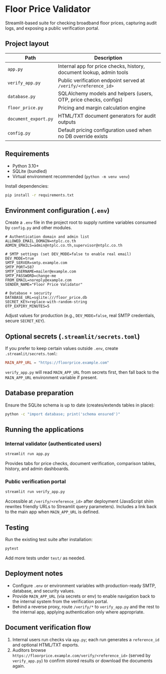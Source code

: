 # Floor Price Validator

Streamlit-based suite for checking broadband floor prices, capturing audit logs, and exposing a public verification portal.

## Project layout

| Path | Description |
| --- | --- |
| `app.py` | Internal app for price checks, history, document lookup, admin tools |
| `verify_app.py` | Public verification endpoint served at `/verify/<reference_id>` |
| `database.py` | SQLAlchemy models and helpers (users, OTP, price checks, configs) |
| `floor_price.py` | Pricing and margin calculation engine |
| `document_export.py` | HTML/TXT document generators for audit outputs |
| `config.py` | Default pricing configuration used when no DB override exists |

## Requirements

- Python 3.10+
- SQLite (bundled)
- Virtual environment recommended (`python -m venv venv`)

Install dependencies:

```bash
pip install -r requirements.txt
```

## Environment configuration (`.env`)

Create a `.env` file in the project root to supply runtime variables consumed by `config.py` and other modules.

```env
# Authentication domain and admin list
ALLOWED_EMAIL_DOMAIN=ntplc.co.th
ADMIN_EMAILS=admin@ntplc.co.th,supervisor@ntplc.co.th

# SMTP settings (set DEV_MODE=false to enable real email)
DEV_MODE=true
SMTP_SERVER=smtp.example.com
SMTP_PORT=587
SMTP_USERNAME=mailer@example.com
SMTP_PASSWORD=change-me
FROM_EMAIL=noreply@example.com
SENDER_NAME="Floor Price Validator"

# Database + security
DATABASE_URL=sqlite:///floor_price.db
SECRET_KEY=replace-with-random-string
OTP_EXPIRY_MINUTES=5
```

Adjust values for production (e.g., `DEV_MODE=false`, real SMTP credentials, secure `SECRET_KEY`).

## Optional secrets (`.streamlit/secrets.toml`)

If you prefer to keep certain values outside `.env`, create `.streamlit/secrets.toml`:

```toml
MAIN_APP_URL = "https://floorprice.example.com"
```

`verify_app.py` will read `MAIN_APP_URL` from secrets first, then fall back to the `MAIN_APP_URL` environment variable if present.

## Database preparation

Ensure the SQLite schema is up to date (creates/extends tables in place):

```bash
python -c "import database; print('schema ensured')"
```

## Running the applications

### Internal validator (authenticated users)

```bash
streamlit run app.py
```

Provides tabs for price checks, document verification, comparison tables, history, and admin dashboards.

### Public verification portal

```bash
streamlit run verify_app.py
```

Accessible at `/verify/<reference_id>` after deployment (JavaScript shim rewrites friendly URLs to Streamlit query parameters). Includes a link back to the main app when `MAIN_APP_URL` is defined.

## Testing

Run the existing test suite after installation:

```bash
pytest
```

Add more tests under `test/` as needed.

## Deployment notes

- Configure `.env` or environment variables with production-ready SMTP, database, and security values.
- Provide `MAIN_APP_URL` (via secrets or env) to enable navigation back to the internal system from the verification portal.
- Behind a reverse proxy, route `/verify/*` to `verify_app.py` and the rest to the internal app, applying authentication only where appropriate.

## Document verification flow

1. Internal users run checks via `app.py`; each run generates a `reference_id` and optional HTML/TXT exports.
2. Auditors browse `https://floorprice.example.com/verify/<reference_id>` (served by `verify_app.py`) to confirm stored results or download the documents again.
